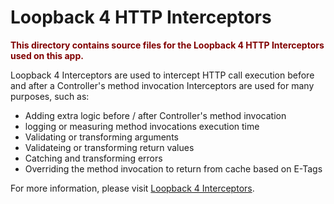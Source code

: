 # Loopback 4 HTTP Interceptors

<p><strong style="color:maroon">This directory contains source files for the Loopback 4 HTTP Interceptors used on this app.</strong></p>
Loopback 4 Interceptors are used to intercept HTTP call execution before and after a Controller's method invocation
Interceptors are used for many purposes, such as:
<uL>
  <li>Adding extra logic before / after Controller's method invocation</li>
  <li>logging or measuring method invocations execution time</li>
  <li>Validating or transforming arguments</li>
  <li>Validateing or transforming return values</li>
  <li>Catching and transforming errors</li>
  <li>Overriding the method invocation to return from cache based on E-Tags</li>
</uL>

For more information, please visit 
[Loopback 4 Interceptors](https://loopback.io/doc/en/lb4/DataSource.html).
